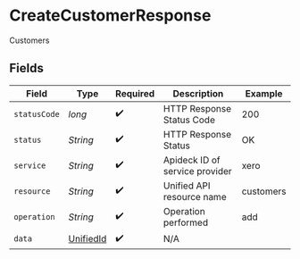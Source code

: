 # CreateCustomerResponse

Customers


## Fields

| Field                                             | Type                                              | Required                                          | Description                                       | Example                                           |
| ------------------------------------------------- | ------------------------------------------------- | ------------------------------------------------- | ------------------------------------------------- | ------------------------------------------------- |
| `statusCode`                                      | *long*                                            | :heavy_check_mark:                                | HTTP Response Status Code                         | 200                                               |
| `status`                                          | *String*                                          | :heavy_check_mark:                                | HTTP Response Status                              | OK                                                |
| `service`                                         | *String*                                          | :heavy_check_mark:                                | Apideck ID of service provider                    | xero                                              |
| `resource`                                        | *String*                                          | :heavy_check_mark:                                | Unified API resource name                         | customers                                         |
| `operation`                                       | *String*                                          | :heavy_check_mark:                                | Operation performed                               | add                                               |
| `data`                                            | [UnifiedId](../../models/components/UnifiedId.md) | :heavy_check_mark:                                | N/A                                               |                                                   |
